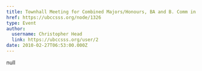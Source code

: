 ```yaml
---
title: Townhall Meeting for Combined Majors/Honours, BA and B. Comm in  Computer Science 
href: https://ubccsss.org/node/1326
type: Event
author:
  username: Christopher Head
  link: https://ubccsss.org/user/2
date: 2010-02-27T06:53:00.000Z
---
```


null